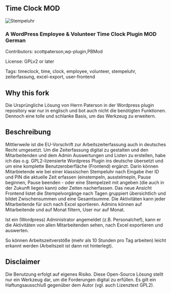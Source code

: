 ## Time Clock MOD

![Stempeluhr](https://github.com/svenbolte/time-clock/assets/screenshot-1.jpg)

### A WordPress Employee & Volunteer Time Clock Plugin MOD German

Contributors: scottpaterson,wp-plugin,PBMod

License: GPLv2 or later

Tags: timeclock, time, clock, employee, volunteer, stempeluhr, zeiterfassung, excel-export, user-frontend


## Why this fork

Die Ursprüngliche Lösung von Herrn Paterson in der Wordpress plugin repository war nur in englisch
und bot auch nicht die benötigten Funktionen. Dennoch eine tolle und schlanke Basis, um das Werkzeug zu erweitern.

## Beschreibung

Mittlerweile ist die EU-Vorschrift zur Arbeitszeiterfassung auch in deutsches Recht umgesetzt.
Um die Zeiterfassung digital zu gestalten und den Mitarbeitenden und dem Admin Auswertungen und Listen zu erstellen,
habe ich das o.g. GPL2-lizensierte Wordpress Plugin ins deutsche übersetzt und um eine komplette Benutzeroberfläche
(Frontend) ergänzt. Darin können Mitarbietende wie bei einer klassischen Stempeluhr nach Eingabe iher ID und PIN 
die aktuelle Zeit erfassen (einstempeln, ausstelmepln, Pause beginnen, Pause beenden - 
oder eine Stempelzeit mit angeben (die auch in der Zukunft liegen kann) oder Zeiten nacherfassen.
Das neue Ansicht Frontend listet die Stempelvorgänge nach Tagen gruppiert übersichtlich und bildet Zwischensummen und eine Gesamtsumme.
Die Aktivitäten kann jeder Mitarbeitende für sich nach Excel sportieren.
Admins können auf Mitarbeitende und auf Monat filtern, User nur auf Monat.

Ist ein (Wordpress) Administrator angemeldet (z.B. Personalchef), kann er die Aktivitäten von allen Mitarbeitenden sehen,
nach Excel exportieren und auswerten.

So können Arbeitszeitverstöße (mehr als 10 Stunden pro Tag arbeiten) leicht erkannt werden (Arbeitszeit ist dann rot hinterlegt).


## Disclaimer

Die Benutzung erfolgt auf eigenes Risiko. Diese Open-Source Lösung stellt nur ein Werkzeug dar, um die Forderungen digital zu erfüllen.
Es gilt ein Haftungsausschluß gegenüber dem Autor (vgl. auch Lizenztext GPL2).
